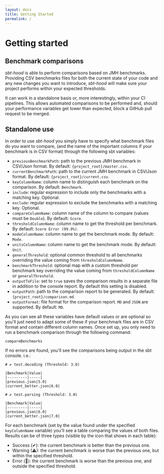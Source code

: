 ```yaml
---
layout: docs
title: Getting Started
permalink: /
---
```


# Getting started
## Benchmark comparisons

*sbt-hood* is able to perform comparisons based on JMH benchmarks. Providing CSV benchmarks files for
both the current state of your code and any new changes you want to introduce, *sbt-hood* will make
sure your project performs within your expected thresholds.

It can work in a standalone basis or, more interestingly, within your CI pipelines. This allows
automated comparisons to be performed and, should your performance variables get lower than expected,
block a GitHub pull request to be merged.

## Standalone use

In order to use *sbt-hood* you simply have to specify what benchmark files do you want to compare,
(and the name of the important columns if your benchmark is in CSV format) through the following
sbt variables:

* `previousBenchmarkPath`: path to the previous JMH benchmark in CSV/Json format. By default: `{project_root}/master.csv`.
* `currentBenchmarkPath`: path to the current JMH benchmark in CSV/Json format.  By default: `{project_root}/current.csv`.
* `keyColumnName`: column name to distinguish each benchmark on the comparison. By default: `Benchmark`.
* `include`: regular expression to include only the benchmarks with a matching key. Optional.
* `exclude`: regular expression to exclude the benchmarks with a matching key. Optional.
* `compareColumnName`: column name of the column to compare (values must be `Double`). By default: `Score`.
* `thresholdColumnName`: column name to get the threshold per benchmark. By default: `Score Error (99.9%)`.
* `modeColumnName`: column name to get the benchmark mode. By default: `Mode`.
* `unitsColumnName`: column name to get the benchmark mode. By default: `Unit`.
* `generalThreshold`: optional common threshold to all benchmarks overriding the value coming from `thresholdColumnName`.
* `benchmarkThreshold`: optional map with a custom threshold per benchmark key overriding the value coming from `thresholdColumnName` or `generalThreshold`.
* `outputToFile`: set to `true` saves the comparison results in a separate file in addition to the console report. By default this setting is disabled.
* `outputPath`: path to the comparison report to be generated. By default: `{project_root}/comparison.md`.
* `outputFormat`: file format for the comparison report. `MD` and `JSON` are supported. By default: `MD`.

As you can see all these variables have default values or are optional so you'll just need to adapt
some of these if your benchmark files are in CSV format and contain different column names. Once set
up, you only need to run a benchmark comparison through the following command:

```
compareBenchmarks
```

If no errors are found, you'll see the comparisons being output in the sbt console. i.e.:

```
# ✔ test.decoding (Threshold: 3.0)

|Benchmark|Value|
|---------|-----|
|previous.json|5.0|
|current_better.json|6.0|

# ✔ test.parsing (Threshold: 3.0)

|Benchmark|Value|
|---------|-----|
|previous.json|6.0|
|current_better.json|7.0|
```

For each benchmark (set by the value found under the specified `keyColumnName` variable) you'll see
a table comparing the values of both files. Results can be of three types (visible by the icon that
shows in each table):

* Success (✔): the current benchmark is better than the previous one.
* Warning (⚠): the current benchmark is worse than the previous one, but within the specified threshold.
* Error (🔴): the current benchmark is worse than the previous one, and outside the specified threshold.
